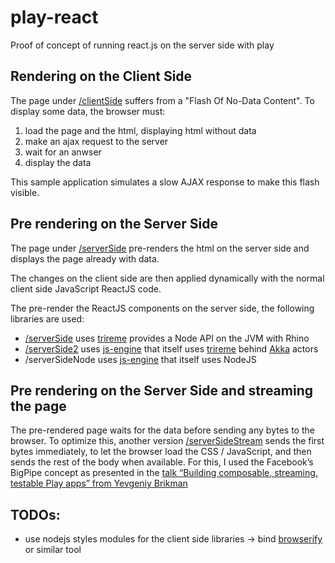 play-react
==========

Proof of concept of running react.js on the server side with play

Rendering on the Client Side
----------------------------

The page under [/clientSide](http://play-react.herokuapp.com/clientSide) suffers from a "Flash Of No-Data Content".
To display some data, the browser must:
 1. load the page and the html, displaying html without data
 2. make an ajax request to the server
 3. wait for an anwser
 4. display the data

This sample application simulates a slow AJAX response to make this flash visible.

Pre rendering on the Server Side 
--------------------------------

The page under [/serverSide](http://play-react.herokuapp.com/serverSide) pre-renders the html on the server side
and displays the page already with data.

The changes on the client side are then applied dynamically with the normal client side JavaScript
ReactJS code.

The pre-render the ReactJS components on the server side, the following libraries are used:
- [/serverSide](http://play-react.herokuapp.com/serverSide) uses [trireme](https://github.com/apigee/trireme) provides a Node API on the JVM with Rhino
- [/serverSide2](http://play-react.herokuapp.com/serverSide2) uses [js-engine](https://github.com/typesafehub/js-engine) that itself uses [trireme](https://github.com/apigee/trireme) behind [Akka](http://akka.io/) actors
- /serverSideNode uses [js-engine](https://github.com/typesafehub/js-engine) that itself uses NodeJS

Pre rendering on the Server Side and streaming the page
-------------------------------------------------------

The pre-rendered page waits for the data before sending any bytes to the browser.
To optimize this, another version [/serverSideStream](http://play-react.herokuapp.com/serverSideStream) sends the first bytes immediately, to let the browser load the CSS / JavaScript, and then sends the rest of the body when available.
For this, I used the Facebook’s BigPipe concept as presented in the [talk “Building composable, streaming, testable Play apps” from Yevgeniy Brikman](http://de.slideshare.net/brikis98/composable-and-streamable-play-apps)

TODOs:
------

- use nodejs styles modules for the client side libraries -> bind [browserify](http://browserify.org/) or similar tool

